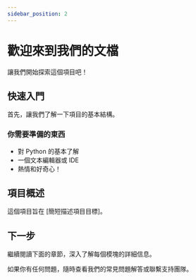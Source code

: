 ```yaml
---
sidebar_position: 2
---
```


# 歡迎來到我們的文檔

讓我們開始探索這個項目吧！

## 快速入門

首先，讓我們了解一下項目的基本結構。

### 你需要準備的東西

- 對 Python 的基本了解
- 一個文本編輯器或 IDE
- 熱情和好奇心！

## 項目概述

這個項目旨在 [簡短描述項目目標]。

## 下一步

繼續閱讀下面的章節，深入了解每個模塊的詳細信息。

如果你有任何問題，隨時查看我們的常見問題解答或聯繫支持團隊。
